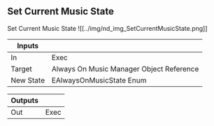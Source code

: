 ## Set Current Music State
Set Current Music State
![[../img/nd_img_SetCurrentMusicState.png]]

|Inputs||
|--|--|
| In | Exec |
| Target | Always On Music Manager Object Reference |
| New State | EAlwaysOnMusicState Enum |

|Outputs||
|--|--|
| Out | Exec |
